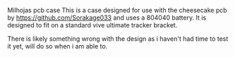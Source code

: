 Milhojas pcb case
This is a case designed for use with the cheesecake pcb by https://github.com/Sorakage033 and uses a 804040 battery.
It is designed to fit on a standard vive ultimate tracker bracket.

There is likely something wrong with the design as i haven't had time to test it yet, will do so when i am able to.
